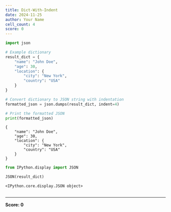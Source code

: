 ```yaml
---
title: Dict-With-Indent
date: 2024-11-25
author: Your Name
cell_count: 4
score: 0
---
```


```python
import json

# Example dictionary
result_dict = {
    "name": "John Doe",
    "age": 30,
    "location": {
        "city": "New York",
        "country": "USA"
    }
}

# Convert dictionary to JSON string with indentation
formatted_json = json.dumps(result_dict, indent=4)

# Print the formatted JSON
print(formatted_json)

```

    {
        "name": "John Doe",
        "age": 30,
        "location": {
            "city": "New York",
            "country": "USA"
        }
    }



```python
from IPython.display import JSON
```


```python
JSON(result_dict)
```




    <IPython.core.display.JSON object>




```python

```


---
**Score: 0**